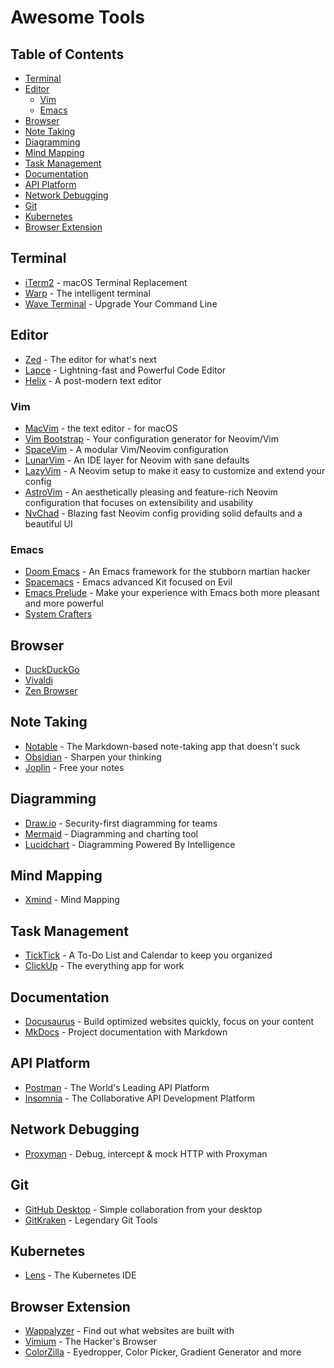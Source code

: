 # Awesome Tools

## Table of Contents

- [Terminal](#terminal)
- [Editor](#editor)
  - [Vim](#vim)
  - [Emacs](#emacs)
- [Browser](#browser)
- [Note Taking](#note-taking)
- [Diagramming](#diagramming)
- [Mind Mapping](#mind-mapping)
- [Task Management](#task-management)
- [Documentation](#documentation)
- [API Platform](#api-platform)
- [Network Debugging](#network-debugging)
- [Git](#git)
- [Kubernetes](#kubernetes)
- [Browser Extension](#browser-extension)

## Terminal

- [iTerm2](https://iterm2.com) - macOS Terminal Replacement
- [Warp](https://www.warp.dev) - The intelligent terminal
- [Wave Terminal](https://www.waveterm.dev) - Upgrade Your Command Line

## Editor

- [Zed](https://zed.dev) - The editor for what's next
- [Lapce](https://lap.dev/lapce) - Lightning-fast and Powerful Code Editor
- [Helix](https://helix-editor.com) - A post-modern text editor

### Vim

- [MacVim](https://macvim.org) - the text editor - for macOS
- [Vim Bootstrap](https://vim-bootstrap.com) - Your configuration generator for Neovim/Vim
- [SpaceVim](https://spacevim.org) - A modular Vim/Neovim configuration
- [LunarVim](https://www.lunarvim.org) - An IDE layer for Neovim with sane defaults
- [LazyVim](https://www.lazyvim.org) - A Neovim setup to make it easy to customize and extend your config
- [AstroVim](https://astronvim.com) - An aesthetically pleasing and feature-rich Neovim configuration that focuses on extensibility and usability
- [NvChad](https://nvchad.com) - Blazing fast Neovim config providing solid defaults and a beautiful UI

### Emacs

- [Doom Emacs](https://github.com/doomemacs/doomemacs) - An Emacs framework for the stubborn martian hacker
- [Spacemacs](https://www.spacemacs.org) - Emacs advanced Kit focused on Evil
- [Emacs Prelude](https://prelude.emacsredux.com) - Make your experience with Emacs both more pleasant and more powerful
- [System Crafters](https://systemcrafters.net)

## Browser

- [DuckDuckGo](https://duckduckgo.com)
- [Vivaldi](https://vivaldi.com)
- [Zen Browser](https://zen-browser.app)

## Note Taking

- [Notable](https://notable.app) - The Markdown-based note-taking app that doesn't suck
- [Obsidian](https://obsidian.md) - Sharpen your thinking
- [Joplin](https://joplinapp.org) - Free your notes

## Diagramming

- [Draw.io](https://www.drawio.com) - Security-first diagramming for teams
- [Mermaid](https://mermaid.js.org) - Diagramming and charting tool
- [Lucidchart](https://www.lucidchart.com) - Diagramming Powered By Intelligence

## Mind Mapping

- [Xmind](https://xmind.com) - Mind Mapping

## Task Management

- [TickTick](https://ticktick.com) - A To-Do List and Calendar to keep you organized
- [ClickUp](https://clickup.com) - The everything app for work

## Documentation

- [Docusaurus](https://docusaurus.io) - Build optimized websites quickly, focus on your content
- [MkDocs](https://www.mkdocs.org) - Project documentation with Markdown

## API Platform

- [Postman](https://www.postman.com) - The World's Leading API Platform
- [Insomnia](https://insomnia.rest) - The Collaborative API Development Platform

## Network Debugging

- [Proxyman](https://proxyman.com) - Debug, intercept & mock HTTP with Proxyman

## Git

- [GitHub Desktop](https://github.com/apps/desktop) - Simple collaboration from your desktop
- [GitKraken](https://www.gitkraken.com) - Legendary Git Tools

## Kubernetes

- [Lens](https://k8slens.dev) - The Kubernetes IDE

## Browser Extension

- [Wappalyzer](https://www.wappalyzer.com) - Find out what websites are built with
- [Vimium](https://vimium.github.io) - The Hacker's Browser
- [ColorZilla](https://www.colorzilla.com) - Eyedropper, Color Picker, Gradient Generator and more
